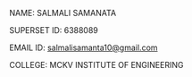 NAME: SALMALI SAMANATA 

SUPERSET ID: 6388089

EMAIL ID: salmalisamanta10@gmail.com

COLLEGE:  MCKV INSTITUTE OF ENGINEERING

